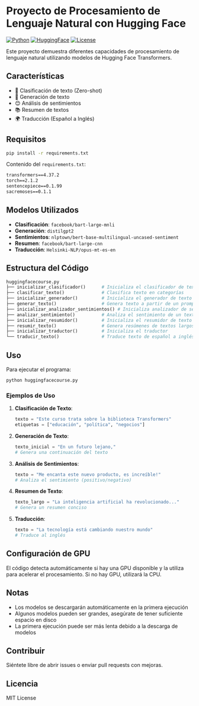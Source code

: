 # Proyecto de Procesamiento de Lenguaje Natural con Hugging Face

[![Python](https://img.shields.io/badge/Python-3.7%2B-blue)](https://www.python.org/)
[![HuggingFace](https://img.shields.io/badge/🤗-Transformers-yellow)](https://huggingface.co/)
[![License](https://img.shields.io/badge/License-MIT-green.svg)](LICENSE)

Este proyecto demuestra diferentes capacidades de procesamiento de lenguaje natural utilizando modelos de Hugging Face Transformers.

## Características

- 📝 Clasificación de texto (Zero-shot)
- 🤖 Generación de texto
- 😊 Análisis de sentimientos
- 📚 Resumen de textos
- 🌍 Traducción (Español a Inglés)

## Requisitos

```bash
pip install -r requirements.txt
```

Contenido del `requirements.txt`:
```txt
transformers==4.37.2
torch==2.1.2
sentencepiece==0.1.99
sacremoses==0.1.1
```

## Modelos Utilizados

- **Clasificación**: `facebook/bart-large-mnli`
- **Generación**: `distilgpt2`
- **Sentimientos**: `nlptown/bert-base-multilingual-uncased-sentiment`
- **Resumen**: `facebook/bart-large-cnn`
- **Traducción**: `Helsinki-NLP/opus-mt-es-en`

## Estructura del Código

```python
huggingfacecourse.py
├── inicializar_clasificador()      # Inicializa el clasificador de texto
├── clasificar_texto()              # Clasifica texto en categorías
├── inicializar_generador()         # Inicializa el generador de texto
├── generar_texto()                 # Genera texto a partir de un prompt
├── inicializar_analizador_sentimientos() # Inicializa analizador de sentimientos
├── analizar_sentimiento()          # Analiza el sentimiento de un texto
├── inicializar_resumidor()         # Inicializa el resumidor de texto
├── resumir_texto()                 # Genera resúmenes de textos largos
├── inicializar_traductor()         # Inicializa el traductor
└── traducir_texto()                # Traduce texto de español a inglés
```

## Uso

Para ejecutar el programa:

```bash
python huggingfacecourse.py
```

### Ejemplos de Uso

1. **Clasificación de Texto**:
   ```python
   texto = "Este curso trata sobre la biblioteca Transformers"
   etiquetas = ["educación", "política", "negocios"]
   ```

2. **Generación de Texto**:
   ```python
   texto_inicial = "En un futuro lejano,"
   # Genera una continuación del texto
   ```

3. **Análisis de Sentimientos**:
   ```python
   texto = "Me encanta este nuevo producto, es increíble!"
   # Analiza el sentimiento (positivo/negativo)
   ```

4. **Resumen de Texto**:
   ```python
   texto_largo = "La inteligencia artificial ha revolucionado..."
   # Genera un resumen conciso
   ```

5. **Traducción**:
   ```python
   texto = "La tecnología está cambiando nuestro mundo"
   # Traduce al inglés
   ```

## Configuración de GPU

El código detecta automáticamente si hay una GPU disponible y la utiliza para acelerar el procesamiento. Si no hay GPU, utilizará la CPU.

## Notas

- Los modelos se descargarán automáticamente en la primera ejecución
- Algunos modelos pueden ser grandes, asegúrate de tener suficiente espacio en disco
- La primera ejecución puede ser más lenta debido a la descarga de modelos

## Contribuir

Siéntete libre de abrir issues o enviar pull requests con mejoras.

## Licencia

MIT License
